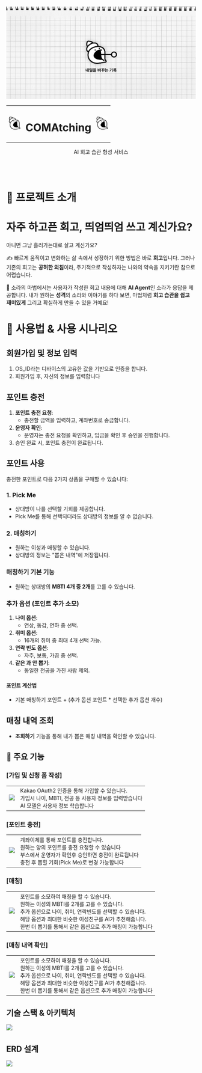 ![프로젝트 대표 이미지](./readme/wide.png)

<table align="center">
  <tr>
    <td> <img src="./readme/icon.png" width="30px"> </td>
    <td> <h1>COMAtching</h1> </td>
    <td> <img src="./readme/icon.png" width="30px"> </td>
  </tr>
</table>

<div align="center">
  AI 회고 습관 형성 서비스
</div>
<br><br><br>

# 🎈 프로젝트 소개

# 자주 하고픈 회고, 띄엄띄엄 쓰고 계신가요?

아니면 그냥 흘러가는대로 살고 계신가요?

✍️ 빠르게 움직이고 변화하는 삶 속에서 성장하기 위한 방법은 바로 **회고**입니다. 그러나 기존의 회고는 **공허한 외침**이라, 주기적으로 작성하자는 나와의 약속을 지키기란 참으로 어렵습니다.

🐚 소라의 마법에서는 사용자가 작성한 회고 내용에 대해 **AI Agent**인 소라가 응답을 제공합니다. 내가 원하는 **성격**의 소라와 이야기를 하다 보면, 마법처럼 **회고 습관을 쉽고 재미있게** 그리고 확실하게 만들 수 있을 거예요!

# 📜 사용법 & 사용 시나리오

## 회원가입 및 정보 입력

1. OS_ID라는 디바이스의 고유한 값을 기반으로 인증을 합니다.
2. 회원가입 후, 자신의 정보를 입력합니다

## 포인트 충전

1. **포인트 충전 요청**:
    - 충전할 금액을 입력하고, 계좌번호로 송금합니다.
2. **운영자 확인**:
    - 운영자는 충전 요청을 확인하고, 입금을 확인 후 승인을 진행합니다.
3. 승인 완료 시, 포인트 충전이 완료됩니다.

## 포인트 사용

충전한 포인트로 다음 2가지 상품을 구매할 수 있습니다:

### 1. **Pick Me**

- 상대방이 나를 선택할 기회를 제공합니다.
- Pick Me를 통해 선택되더라도 상대방의 정보를 알 수 없습니다.

### 2. **매칭하기**

- 원하는 이성과 매칭할 수 있습니다.
- 상대방의 정보는 "뽑은 내역"에 저장됩니다.

### 매칭하기 기본 기능

- 원하는 상대방의 **MBTI 4개 중 2개**를 고를 수 있습니다.

### 추가 옵션 (포인트 추가 소모)

1. **나이 옵션**:
    - 연상, 동갑, 연하 중 선택.
2. **취미 옵션**:
    - 16개의 취미 중 최대 4개 선택 가능.
3. **연락 빈도 옵션**:
    - 자주, 보통, 가끔 중 선택.
4. **같은 과 안 뽑기**:
    - 동일한 전공을 가진 사람 제외.

#### 포인트 계산법

- 기본 매칭하기 포인트 + (추가 옵션 포인트 \* 선택한 추가 옵션 개수)

## 매칭 내역 조회

- **조회하기** 기능을 통해 내가 뽑은 매칭 내역을 확인할 수 있습니다.

## 🎈 주요 기능

### [가입 및 신청 폼 작성]

<table>
  <tr>
    <td>
      <img src="https://github.com/COMAtching/.github/blob/main/assets/%EC%BD%94%EB%A7%A4%EC%B9%AD_%EA%B0%80%EC%9E%85.gif?raw=true" width="300">
    </td>
    <td>
      Kakao OAuth2 인증을 통해 가입할 수 있습니다. <br>
      가입시 나이, MBTI, 전공 등 사용자 정보를 입력받습니다 <br>
      AI 모델은 사용자 정보 학습합니다  <br>
    </td>
  </tr>
</table>

### [포인트 충전]

<table>
  <tr>
    <td>
      <img src="https://github.com/COMAtching/.github/blob/main/assets/%EC%82%AC%EC%9A%A9%EC%9E%90_%EC%B6%A9%EC%A0%84.gif?raw=true" width="300">
    </td>
    <td>
      계좌이체를 통해 포인트를 충전합니다. <br>
      원하는 양의 포인트를 충전 요청할 수 있습니다 <br>
      부스에서 운영자가 확인후 승인하면 충전이 완료됩니다 <br>
      충전 후 뽑힐 기회(Pick Me)로 변경 가능합니다
    </td>
  </tr>
</table>

### [매칭]

<table>
  <tr>
    <td>
      <img src="https://github.com/COMAtching/.github/blob/main/assets/%EC%82%AC%EC%9A%A9%EC%9E%90_%EB%A7%A4%EC%B9%AD.gif?raw=true" width="300">
    </td>
    <td>
      포인트를 소모하여 매칭을 할 수 있습니다. <br>
      원하는 이성의 MBTI를 2개를 고를 수 있습니다. <br>
      추가 옵션으로 나이, 취미, 연락빈도를 선택할 수 있습니다.<br>
      해당 옵션과 최대한 비슷한 이성친구를 AI가 추천해줍니다. <br>
      한번 더 뽑기를 통해서 같은 옵션으로 추가 매칭이 가능합니다
    </td>
  </tr>
</table>

### [매칭 내역 확인]

<table>
  <tr>
    <td>
      <img src="https://github.com/COMAtching/.github/blob/main/assets/%EC%82%AC%EC%9A%A9%EC%9E%90_%EB%A7%A4%EC%B9%AD%EB%82%B4%EC%97%AD_%EC%A1%B0%ED%9A%8C.gif?raw=true" width="300">
    </td>
    <td>
      포인트를 소모하여 매칭을 할 수 있습니다. <br>
      원하는 이성의 MBTI를 2개를 고를 수 있습니다. <br>
      추가 옵션으로 나이, 취미, 연락빈도를 선택할 수 있습니다.<br>
      해당 옵션과 최대한 비슷한 이성친구를 AI가 추천해줍니다. <br>
      한번 더 뽑기를 통해서 같은 옵션으로 추가 매칭이 가능합니다
    </td>
  </tr>
</table>

## 기술 스택 & 아키텍처

<img src="https://github.com/COMAtching/.github/blob/main/assets/comatching_diagram.png?raw=true">

## ERD 설계

<img src="https://github.com/COMAtching/.github/blob/main/assets/erd.png?raw=true">
